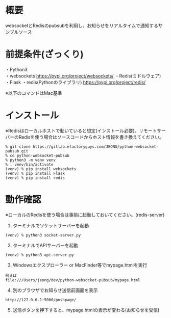 概要
===========
websocketとRedisのpubsubを利用し、お知らせをリアルタイムで通知するサンプルソース

前提条件(ざっくり)
===========
・Python3  
・websockets https://pypi.org/project/websockets/
・Redis(ミドルウェア)
・Flask
・redis(Pythonのライブラリ) https://pypi.org/project/redis/

※以下のコマンドはMac基準    

インストール
===========
※Redisはローカルホストで動いていると想定(インストール必要)。リモートサーバーのRedisを使う場合はソースコードからホスト情報を書き換えてください。
```
% git clone https://gitlab.efactoryguys.com/JEONG/python-websocket-pubsub.git
% cd python-websocket-pubsub
% python3 -m venv venv
% . venv/bin/activate
(venv) % pip install websockets
(venv) % pip install Flask
(venv) % pip install redis
```

動作確認
===========
※ローカルのRedisを使う場合は事前に起動しておいてください。(redis-server)

1. ターミナルでソケットサーバーを起動
```
(venv) % python3 socket-server.py
```
2. ターミナルでAPIサーバーを起動
```
(venv) % python3 api-server.py
```
3. Windowsエクスプローラー or MacFinder等でmypage.htmlを実行
```
例えば
file:///Users/jeong/dev/python-websocket-pubsub/mypage.html
```
4. 別のブラウザでお知らせ送信前画面を表示
```
http://127.0.0.1:5000/pushpage/
```
5. 送信ボタンを押下すると、mypage.htmlの表示が変わる(お知らせを受信)